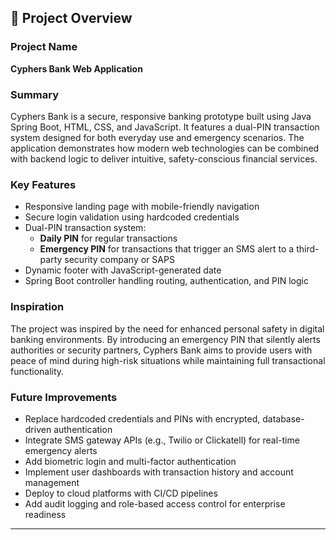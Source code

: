 ## 🧾 Project Overview

###  Project Name  
**Cyphers Bank Web Application**

###  Summary  
Cyphers Bank is a secure, responsive banking prototype built using Java Spring Boot, HTML, CSS, and JavaScript. It features a dual-PIN transaction system designed for both everyday use and emergency scenarios. The application demonstrates how modern web technologies can be combined with backend logic to deliver intuitive, safety-conscious financial services.

###  Key Features  
- Responsive landing page with mobile-friendly navigation  
- Secure login validation using hardcoded credentials  
- Dual-PIN transaction system:
  - **Daily PIN** for regular transactions  
  - **Emergency PIN** for transactions that trigger an SMS alert to a third-party security company or SAPS  
- Dynamic footer with JavaScript-generated date  
- Spring Boot controller handling routing, authentication, and PIN logic

###  Inspiration  
The project was inspired by the need for enhanced personal safety in digital banking environments. By introducing an emergency PIN that silently alerts authorities or security partners, Cyphers Bank aims to provide users with peace of mind during high-risk situations while maintaining full transactional functionality.

###  Future Improvements  
- Replace hardcoded credentials and PINs with encrypted, database-driven authentication  
- Integrate SMS gateway APIs (e.g., Twilio or Clickatell) for real-time emergency alerts  
- Add biometric login and multi-factor authentication  
- Implement user dashboards with transaction history and account management  
- Deploy to cloud platforms with CI/CD pipelines  
- Add audit logging and role-based access control for enterprise readiness

---

